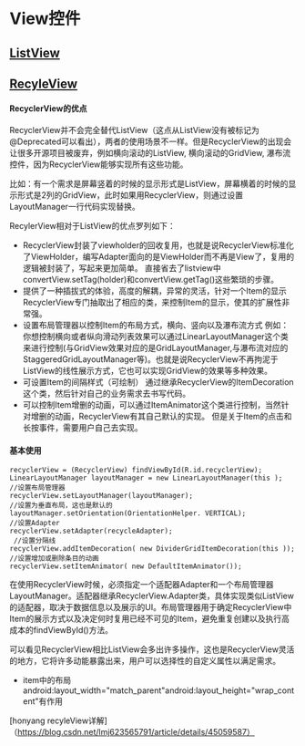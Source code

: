 # View控件

## [ListView](https://www.jianshu.com/p/f217b0208462)
## [RecyleView](https://blog.csdn.net/lmj623565791/article/details/45059587)
#### RecyclerView的优点
RecyclerView并不会完全替代ListView（这点从ListView没有被标记为@Deprecated可以看出），两者的使用场景不一样。但是RecyclerView的出现会让很多开源项目被废弃，例如横向滚动的ListView, 横向滚动的GridView, 瀑布流控件，因为RecyclerView能够实现所有这些功能。

比如：有一个需求是屏幕竖着的时候的显示形式是ListView，屏幕横着的时候的显示形式是2列的GridView，此时如果用RecyclerView，则通过设置LayoutManager一行代码实现替换。

RecylerView相对于ListView的优点罗列如下：
* RecyclerView封装了viewholder的回收复用，也就是说RecyclerView标准化了ViewHolder，编写Adapter面向的是ViewHolder而不再是View了，复用的逻辑被封装了，写起来更加简单。
直接省去了listview中convertView.setTag(holder)和convertView.getTag()这些繁琐的步骤。
* 提供了一种插拔式的体验，高度的解耦，异常的灵活，针对一个Item的显示RecyclerView专门抽取出了相应的类，来控制Item的显示，使其的扩展性非常强。
* 设置布局管理器以控制Item的布局方式，横向、竖向以及瀑布流方式
例如：你想控制横向或者纵向滑动列表效果可以通过LinearLayoutManager这个类来进行控制(与GridView效果对应的是GridLayoutManager,与瀑布流对应的StaggeredGridLayoutManager等)。也就是说RecyclerView不再拘泥于ListView的线性展示方式，它也可以实现GridView的效果等多种效果。
* 可设置Item的间隔样式（可绘制）
通过继承RecyclerView的ItemDecoration这个类，然后针对自己的业务需求去书写代码。
* 可以控制Item增删的动画，可以通过ItemAnimator这个类进行控制，当然针对增删的动画，RecyclerView有其自己默认的实现。
但是关于Item的点击和长按事件，需要用户自己去实现。

#### 基本使用
```
recyclerView = (RecyclerView) findViewById(R.id.recyclerView);  
LinearLayoutManager layoutManager = new LinearLayoutManager(this );  
//设置布局管理器  
recyclerView.setLayoutManager(layoutManager);  
//设置为垂直布局，这也是默认的  
layoutManager.setOrientation(OrientationHelper. VERTICAL);  
//设置Adapter  
recyclerView.setAdapter(recycleAdapter);  
 //设置分隔线  
recyclerView.addItemDecoration( new DividerGridItemDecoration(this ));  
//设置增加或删除条目的动画  
recyclerView.setItemAnimator( new DefaultItemAnimator());  
```
在使用RecyclerView时候，必须指定一个适配器Adapter和一个布局管理器LayoutManager。适配器继承RecyclerView.Adapter类，具体实现类似ListView的适配器，取决于数据信息以及展示的UI。布局管理器用于确定RecyclerView中Item的展示方式以及决定何时复用已经不可见的Item，避免重复创建以及执行高成本的findViewById()方法。

可以看见RecyclerView相比ListView会多出许多操作，这也是RecyclerView灵活的地方，它将许多动能暴露出来，用户可以选择性的自定义属性以满足需求。



* item中的布局  android:layout_width="match_parent"android:layout_height="wrap_content"有作用

[honyang recyleView详解]（https://blog.csdn.net/lmj623565791/article/details/45059587）
